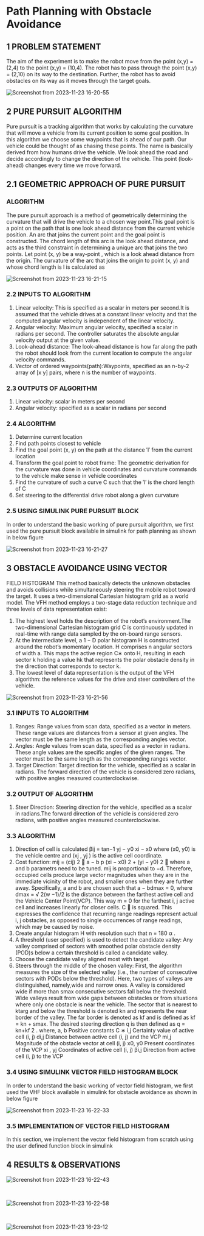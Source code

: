 # Path Planning with Obstacle Avoidance

## 1 PROBLEM STATEMENT
The aim of the experiment is to make the robot move from the
point (x,y) = (2,4) to the point (x,y) = (10,4). The robot has to
pass through the point (x,y) = (2,10) on its way to the destination.
Further, the robot has to avoid obstacles on its way as it moves
through the target goals.

![Screenshot from 2023-11-23 16-20-55](https://github.com/ANKITSINGH47/path-following-and-obstacle-avoidance-robot/assets/47277960/1900faf6-fc07-4634-a6a1-646a6efb0fa2)


## 2 PURE PURSUIT ALGORITHM
Pure pursuit is a tracking algorithm that works by calculating
the curvature that will move a vehicle from its current position
to some goal position. In this algorithm we choose some waypoints that is ahead of our path. Our vehicle could be thought
of as chasing these points. The name is basically derived from how humans drive the vehicle. We look ahead the road and
decide accordingly to change the direction of the vehicle. This
point (look-ahead) changes every time we move forward.

## 2.1 GEOMETRIC APPROACH OF PURE PURSUIT
### ALGORITHM
The pure pursuit approach is a method of geometrically
determining the curvature that will drive the vehicle to a chosen
way point.This goal point is a point on the path that is one look
ahead distance from the current vehicle position. An arc that
joins the current point and the goal point is constructed. The
chord length of this arc is the look ahead distance, and acts as
the third constraint in determining a unique arc that joins the
two points.
Let point (x, y) be a way-point , which is a look ahead distance
from the origin. The curvature of the arc that joins the origin
to point (x, y) and whose chord length is l is calculated as

![Screenshot from 2023-11-23 16-21-15](https://github.com/ANKITSINGH47/path-following-and-obstacle-avoidance-robot/assets/47277960/c16a62df-f055-47c2-80ac-651658ae9262)


### 2.2 INPUTS TO ALGORITHM
1. Linear velocity: This is specified as a scalar in meters per
second.It is assumed that the vehicle drives at a constant linear
velocity and that the computed angular velocity is independent
of the linear velocity.
2. Angular velocity: Maximum angular velocity, specified a scalar
in radians per second. The controller saturates the absolute
angular velocity output at the given value.
3. Look-ahead distance: The look-ahead distance is how far along
the path the robot should look from the current location to
compute the angular velocity commands.
4. Vector of ordered waypoints(path):Waypoints, specified as an
n-by-2 array of [x y] pairs, where n is the number of waypoints.

### 2.3 OUTPUTS OF ALGORITHM
1. Linear velocity: scalar in meters per second
2. Angular velocity: specified as a scalar in radians per second

### 2.4 ALGORITHM
1. Determine current location
2. Find path points closest to vehicle
3. Find the goal point (x, y) on the path at the distance ′l′
from the current location
4. Transform the goal point to robot frame: The geometric
derivation for the curvature was done in vehicle coordinates
and curvature commands to the vehicle make sense in vehicle
coordinates
5. Find the curvature of such a curve C such that the ′l′
is the chord length of C
6. Set steering to the differential drive robot along a given
curvature

### 2.5 USING SIMULINK PURE PURSUIT BLOCK
In order to understand the basic working of pure pursuit
algorithm, we first used the pure pursuit block available in
simulink for path planning as shown in below figure


![Screenshot from 2023-11-23 16-21-27](https://github.com/ANKITSINGH47/path-following-and-obstacle-avoidance-robot/assets/47277960/469d5195-882c-4adc-8602-22a8a2994cdc)



## 3 OBSTACLE AVOIDANCE USING VECTOR
FIELD HISTOGRAM
This method basically detects the unknown obstacles and
avoids collisions while simultaneously steering the mobile robot
toward the target. It uses a two-dimensional Cartesian
histogram grid as a world model. The VFH method employs
a two-stage data reduction technique and three levels of data
representation exist:
1. The highest level holds the description of the robot’s
environment.The two-dimensional Cartesian histogram
grid C is continuously updated in real-time with range data
sampled by the on-board range sensors.
2. At the intermediate level, a 1 − D polar histogram H is
constructed around the robot’s momentary location. H
comprises n angular sectors of width a. This maps the
active region C∗ onto H, resulting in each sector k holding
a value hk that represents the polar obstacle density in the
direction that corresponds to sector k.
3. The lowest level of data representation is the output of the
VFH algorithm: the reference values for the drive and steer
controllers of the vehicle.

![Screenshot from 2023-11-23 16-21-56](https://github.com/ANKITSINGH47/path-following-and-obstacle-avoidance-robot/assets/47277960/c8cba87a-62d3-45b9-8831-7c5f1b6504fd)



### 3.1 INPUTS TO ALGORITHM
1. Ranges: Range values from scan data, specified as a vector
in meters. These range values are distances from a sensor
at given angles. The vector must be the same length as the
corresponding angles vector.
2. Angles: Angle values from scan data, specified as a vector
in radians. These angle values are the specific angles of the
given ranges. The vector must be the same length as the
corresponding ranges vector.
3. Target Direction: Target direction for the vehicle, specified
as a scalar in radians. The forward direction of the vehicle
is considered zero radians, with positive angles measured
counterclockwise.

### 3.2 OUTPUT OF ALGORITHM
1. Steer Direction: Steering direction for the vehicle, specified
as a scalar in radians.The forward direction of the vehicle
is considered zero radians, with positive angles measured
counterclockwise.

### 3.3 ALGORITHM
1. Direction of cell is calculated
βij = tan−1
yj − y0
xi − x0
where (x0, y0) is the vehicle centre and (xj
, yj ) is the active cell
coordinate.
2. Cost function: mij = (cij)
2

a − b
p
(xi − x0)
2 + (yi − y0)
2

where a and b parametrs need to be tuned. mij is
proportional to −d. Therefore, occupied cells produce large
vector magnitudes when they are in the immediate vicinity
of the robot, and smaller ones when they are further away.
Specifically, a and b are chosen such that a − bdmax = 0, where
dmax =
√
2(w −1)/2 is the distance between the farthest active
cell and the Vehicle Center Point(VCP). This way m = 0 for the
farthest i, j active cell and increases linearly for closer cells. C
∗
is squared. This expresses the confidence that recurring range
readings represent actual i, j obstacles, as opposed to single
occurrences of range readings, which may be caused by noise.
3. Create angular histogram H with resolution such that n =
180
α
.
4. A threshold (user specified) is used to detect the candidate
valley: Any valley comprised of sectors with smoothed polar
obstacle density (POD)s below a certain threshold is called a
candidate valley.
5. Choose the candidate valley aligned most with target.
6. Steers through the middle of the chosen valley: First, the
algorithm measures the size of the selected valley (i.e., the
number of consecutive sectors with PODs below the threshold).
Here, two types of valleys are distinguished, namely,wide and
narrow ones. A valley is considered wide if more than smax
consecutive sectors fall below the threshold. Wide valleys result
from wide gaps between obstacles or from situations where only
one obstacle is near the vehicle. The sector that is nearest to
ktarg and below the threshold is denoted kn and represents the
near border of the valley. The far border is denoted as kf and
is defined as kf = kn + smax. The desired steering direction q
is then defined as q =
kn+kf
2
. where,
a, b Positive constants
C
∗
i,j Certainty value of active cell (i, j)
di,j Distance between active cell (i, j) and the VCP
mi,j Magnitude of the obstacle vector at cell (i, j)
x0, y0 Present coordinates of the VCP
xi
, yj Coordinates of active cell (i, j)
βi,j Direction from active cell (i, j) to the VCP

### 3.4 USING SIMULINK VECTOR FIELD HISTOGRAM BLOCK
In order to understand the basic working of vector field
histogram, we first used the VHF block available in simulink
for obstacle avoidance as shown in below figure

![Screenshot from 2023-11-23 16-22-33](https://github.com/ANKITSINGH47/path-following-and-obstacle-avoidance-robot/assets/47277960/03f6a226-7bd2-409a-9f53-bc97242242b8)


### 3.5 IMPLEMENTATION OF VECTOR FIELD HISTOGRAM
In this section, we implement the vector field histogram from scratch
using the user defined function block in simulink


## 4 RESULTS & OBSERVATIONS

![Screenshot from 2023-11-23 16-22-43](https://github.com/ANKITSINGH47/path-following-and-obstacle-avoidance-robot/assets/47277960/84e39cdc-7620-4db1-9da3-b99fb15ce31f)

<br>

![Screenshot from 2023-11-23 16-22-58](https://github.com/ANKITSINGH47/path-following-and-obstacle-avoidance-robot/assets/47277960/e561509d-ed62-4175-83dc-9944a2815ec5)

<br>

![Screenshot from 2023-11-23 16-23-12](https://github.com/ANKITSINGH47/path-following-and-obstacle-avoidance-robot/assets/47277960/a4e5c634-821a-49a3-a4a1-d4cfd213a79b)










